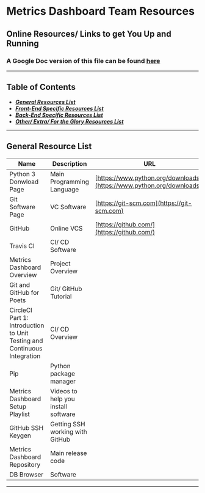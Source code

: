# Metrics Dashboard Team Resources

## Online Resources/ Links to get You Up and Running

### A Google Doc version of this file can be found [here](https://tinyurl.com/y4yw4wyu)

---

## Table of Contents

* [_**General Resources List**_](general-resource-list)
* [_**Front-End Specific Resources List**_](front-end-specific-resources-list)
* [_**Back-End Specific Resources List**_](back-end-specific-resources-list)
* [_**Other/ Extra/ For the Glory Resources List**_](other-extra-for-the-glory-resources-list)

---

## General Resource List

|Name                        | Description                                 | URL                                                                    |
|--------------------------------------------------------------------------|---------------------------          |------------------------------------------------------------------------|
| Python 3 Donwload Page                                                   | Main Programming Language           | [https://www.python.org/downloads/](https://www.python.org/downloads/) |
| Git Software Page                                                        | VC Software                         | [https://git-scm.com](https://git-scm.com)                             |
| GitHub                                                                   | Online VCS                          | [https://github.com/](https://github.com/)                             |
| Travis CI                                                                | CI/ CD Software                     |
| Metrics Dashboard Overview                                               | Project Overview                    |
| Git and GitHub for Poets                                                 | Git/ GitHub Tutorial                |
| CircleCI Part 1: Introduction to Unit Testing and Continuous Integration | CI/ CD Overview                     |
| Pip                                                                      | Python package manager              |
| Metrics Dashboard Setup Playlist                                         | Videos to help you install software |
| GitHub SSH Keygen                                                        | Getting SSH working with GitHub     |
| Metrics Dashboard Repository                                             | Main release code                   |
| DB Browser                                                               | Software                            |

---
